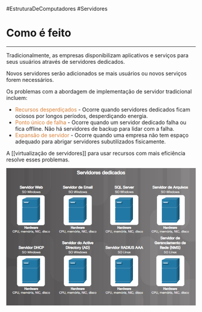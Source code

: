 #EstruturaDeComputadores #Servidores 


# Como é feito
---

Tradicionalmente, as empresas disponibilizam aplicativos e serviços para seus usuários através de servidores dedicados.

Novos servidores serão adicionados se mais usuários ou novos serviços forem necessários.

Os problemas com a abordagem de implementação de servidor tradicional incluem:

- <span style="color:#d97f36">Recursos desperdiçados</span> - Ocorre quando servidores dedicados ficam ociosos por longos períodos, desperdiçando energia.
- <span style="color:#d97f36">Ponto único de falha</span> - Ocorre quando um servidor dedicado falha ou fica offline. Não há servidores de backup para lidar com a falha.
- <span style="color:#d97f36">Expansão de servidor</span> - Ocorre quando uma empresa não tem espaço adequado para abrigar servidores subutilizados fisicamente.

A [[virtualização de servidores]] para usar recursos com mais eficiência resolve esses problemas.

![](img/Pasted%20image%2020240313143433.png)
